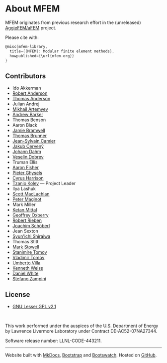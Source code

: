 # About MFEM

MFEM originates from previous research effort in the (unreleased) [AggieFEM/aFEM](http://www.math.tamu.edu/research/vigre/archive/2000c-Lazarov.html) project.

Please cite with:
```c
@misc{mfem-library,
  title={{MFEM}: Modular finite element methods},
  howpublished={\url{mfem.org}}
}
```

## Contributors

- Ido Akkerman
- [Robert Anderson](http://people.llnl.gov/anderson110)
- [Thomas Anderson](http://www.its.caltech.edu/~tganders)
- Julian Andrej
- [Mikhail Artemyev](https://github.com/martemyev)
- [Andrew Barker](https://people.llnl.gov/barker29)
- Thomas Benson
- Aaron Black
- [Jamie Bramwell](http://people.llnl.gov/bramwell1)
- [Thomas Brunner](http://people.llnl.gov/brunner6)
- [Jean-Sylvain Camier](http://people.llnl.gov/camier1)
- [Jakub Červený](https://www.linkedin.com/in/jcerveny)
- [Johann Dahm](http://jdahm.me/)
- [Veselin Dobrev](http://people.llnl.gov/dobrev1)
- Truman Ellis
- [Aaron Fisher](http://people.llnl.gov/fisher47)
- [Pieter Ghysels](https://crd.lbl.gov/departments/applied-mathematics/scalable-solvers/members/staff-members/pieter-ghysels-2/)
- [Cyrus Harrison](http://people.llnl.gov/harrison37)
- [Tzanio Kolev](http://people.llnl.gov/kolev1) &mdash; Project Leader
- Ilya Lashuk
- [Scott MacLachlan](https://www.math.mun.ca/~smaclachlan)
- [Peter Maginot](http://www.krellinst.org/csgf/alumni/profile?n=maginot2010)
- Mark Miller
- [Ketan Mittal](http://kmittal2.web.engr.illinois.edu/)
- [Geoffrey Oxberry](https://github.com/goxberry)
- [Robert Rieben](http://people.llnl.gov/rieben1)
- [Joachim Schöberl](http://www.asc.tuwien.ac.at/~schoeberl/wiki/index.php/Joachim_Sch%C3%B6berl)
- Jean Sexton
- [Syun'ichi Shiraiwa](https://www.psfc.mit.edu/people/scientific-staff/syun-ichi-shiraiwa)
- Thomas Stitt
- [Mark Stowell](http://people.llnl.gov/stowell1)
- [Stanimire Tomov](http://icl.cs.utk.edu/~tomov)
- [Vladimir Tomov](http://people.llnl.gov/tomov2)
- [Umberto Villa](http://users.ices.utexas.edu/~uvilla/)
- [Kenneth Weiss](http://people.llnl.gov/weiss27)
- [Daniel White](http://people.llnl.gov/white37)
- [Stefano Zampini](https://ecrc.kaust.edu.sa/Pages/People.aspx)


## License

- [GNU Lesser GPL v2.1](http://www.gnu.org/licenses/lgpl-2.1.html)



<br>

This work performed under the auspices of the U.S. Department of Energy
by Lawrence Livermore Laboratory under Contract DE-AC52-07NA27344.

Software release number: LLNL-CODE-443211.

----

Website built with [MkDocs](http://www.mkdocs.org/), [Bootstrap](http://getbootstrap.com/)
and [Bootswatch](http://bootswatch.com/). Hosted on [GitHub](http://github.com/mfem/).
